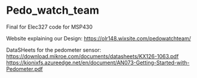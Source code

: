 # Pedo_watch_team
Final for Elec327 code for MSP430

Website explaining our Design: https://olr148.wixsite.com/pedowatchteam/



DataSHeets for the pedometer sensor:
https://download.mikroe.com/documents/datasheets/KX126-1063.pdf
https://kionixfs.azureedge.net/en/document/AN073-Getting-Started-with-Pedometer.pdf
